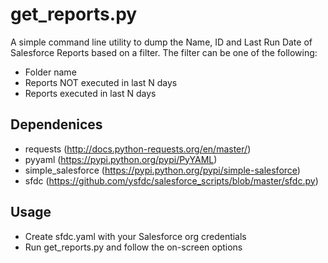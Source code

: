 # get_reports.py

A simple command line utility to dump the Name, ID and Last Run Date of Salesforce Reports 
based on a filter. The filter can be one of the following:
* Folder name
* Reports NOT executed in last N days
* Reports executed in last N days

## Dependenices

* requests (http://docs.python-requests.org/en/master/)
* pyyaml (https://pypi.python.org/pypi/PyYAML)
* simple_salesforce (https://pypi.python.org/pypi/simple-salesforce)
* sfdc (https://github.com/ysfdc/salesforce_scripts/blob/master/sfdc.py)

## Usage

* Create sfdc.yaml with your Salesforce org credentials
* Run get_reports.py and follow the on-screen options